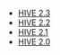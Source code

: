   * [HIVE 2.3](HIVE2_3.md)
  * [HIVE 2.2](HIVE2_2.md)
  * [HIVE 2.1](Hive2_1.md)
  * [HIVE 2.0](AboutHive2.md)